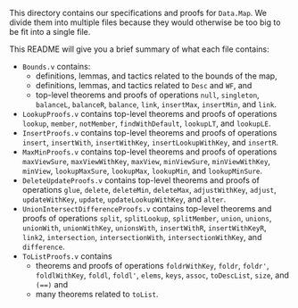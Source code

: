 This directory contains our specifications and proofs for `Data.Map`. We divide
them into multiple files because they would otherwise be too big to be fit into
a single file.

This README will give you a brief summary of what each file contains:
* `Bounds.v` contains:
  - definitions, lemmas, and tactics related to the bounds of the map,
  - definitions, lemmas, and tactics related to `Desc` and `WF`, and
  - top-level theorems and proofs of operations `null`, `singleton`, `balanceL`,
    `balanceR`, `balance`, `link`, `insertMax`, `insertMin`, and `link`.
* `LookupProofs.v` contains top-level theorems and proofs of operations
  `lookup`, `member`, `notMember`, `findWithDefault`, `lookupLT`, and
  `lookupLE`.
* `InsertProofs.v` contains top-level theorems and proofs of operations
  `insert`, `insertWith`, `insertWithKey`, `insertLookupWithKey`, and `insertR`.
* `MaxMinProofs.v` contains top-level theorems and proofs of operations
  `maxViewSure`, `maxViewWithKey`, `maxView`, `minViewSure`, `minViewWithKey`,
  `minView`, `lookupMaxSure`, `lookupMax`, `lookupMin`, and `lookupMinSure`.
* `DeleteUpdateProofs.v` contains top-level theorems and proofs of operations
  `glue`, `delete`, `deleteMin`, `deleteMax`, `adjustWithKey`, `adjust`,
  `updateWithKey`, `update`, `updateLookupWithKey`, and `alter`.
* `UnionIntersectDifferenceProofs.v` contains top-level theorems and proofs of
  operations `split`, `splitLookup`, `splitMember`, `union`, `unions`,
  `unionWith`, `unionWithKey`, `unionsWith`, `insertWithR`, `insertWithKeyR`,
  `link2`, `intersection`, `intersectionWith`, `intersectionWithKey`, and
  `difference`.
* `ToListProofs.v` contains
   - theorems and proofs of operations `foldrWithKey`, `foldr`, `foldr'`,
     `foldlWithKey`, `foldl`, `foldl'`, `elems`, `keys`, `assoc`, `toDescList`,
     `size`, and `(==)` and
   - many theorems related to `toList`.
